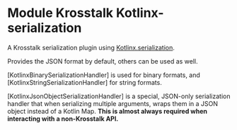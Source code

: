 # Module Krosstalk Kotlinx-serialization

A Krosstalk serialization plugin using [Kotlinx.serialization](https://github.com/Kotlin/kotlinx.serialization).

Provides the JSON format by default, others can be used as well.

[KotlinxBinarySerializationHandler] is used for binary formats, and [KotlinxStringSerializationHandler] for string
formats.

[KotlinxJsonObjectSerializationHandler] is a special, JSON-only serialization handler that when serializing multiple
arguments, wraps them in a JSON object instead of a Kotlin Map.  **This is almost always required when interacting with
a non-Krosstalk API.**